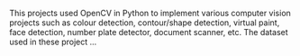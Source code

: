 This projects used OpenCV in Python to implement various computer vision projects such as colour detection, contour/shape detection, virtual paint, face detection, number plate detector, document scanner, etc. 
The dataset used in these project ...